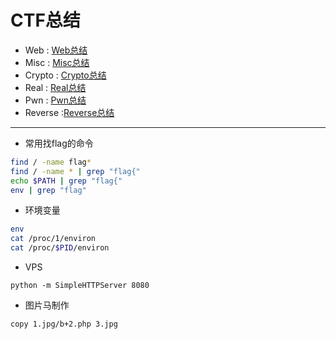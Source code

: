 # CTF总结

- Web : [Web总结](https://github.com/lovelj520/CTF-Note/tree/main/Summary/Web)
- Misc : [Misc总结](https://github.com/lovelj520/CTF-Note/tree/main/Summary/Misc)
- Crypto : [Crypto总结](https://github.com/lovelj520/CTF-Note/tree/main/Summary/Crypto)
- Real : [Real总结](https://github.com/lovelj520/CTF-Note/tree/main/Summary/Real)
- Pwn : [Pwn总结](https://github.com/lovelj520/CTF-Note/tree/main/Summary/Pwn)
- Reverse :[Reverse总结](https://github.com/lovelj520/CTF-Note/tree/main/Summary/Re)
---


- 常用找flag的命令
```bash
find / -name flag*
find / -name * | grep "flag{"
echo $PATH | grep "flag{"
env | grep "flag"
```

- 环境变量
```bash
env
cat /proc/1/environ
cat /proc/$PID/environ
```

- VPS
```
python -m SimpleHTTPServer 8080

```

- 图片马制作

```bash
copy 1.jpg/b+2.php 3.jpg
```